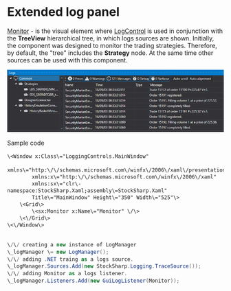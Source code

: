 # Extended log panel

[Monitor](../api/StockSharp.Xaml.Monitor.html) \- is the visual element where [LogControl](GUILogControl.md) is used in conjunction with the **TreeView** hierarchical tree, in which logs sources are shown. Initially, the component was designed to monitor the trading strategies. Therefore, by default, the "tree" includes the **Strategy** node. At the same time other sources can be used with this component. 

![GUI Monitor](../images/GUI_Monitor.png)

Sample code

```xaml
\<Window x:Class\="LoggingControls.MainWindow"
        xmlns\="http:\/\/schemas.microsoft.com\/winfx\/2006\/xaml\/presentation"
        xmlns:x\="http:\/\/schemas.microsoft.com\/winfx\/2006\/xaml"
        xmlns:sx\="clr\-namespace:StockSharp.Xaml;assembly\=StockSharp.Xaml"
        Title\="MainWindow" Height\="350" Width\="525"\>
    \<Grid\>
        \<sx:Monitor x:Name\="Monitor" \/\>
    \<\/Grid\>
\<\/Window\>
				
```
```cs
\/\/ creating a new instance of LogManager
\_logManager \= new LogManager();
\/\/ adding .NET traing as a logs source.
\_logManager.Sources.Add(new StockSharp.Logging.TraceSource());
\/\/ adding Monitor as a logs listener.
\_logManager.Listeners.Add(new GuiLogListener(Monitor));
                  
```
